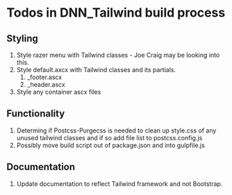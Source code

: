 # Todos in DNN_Tailwind build process

## Styling

1.  Style razer menu with Tailwind classes - Joe Craig may be looking into this.
2.  Style default.axcx with Tailwind classes and its partials.
    1.  \_footer.ascx
    2.  \_header.ascx
3.  Style any container ascx files

## Functionality

1.  Determing if Postcss-Purgecss is needed to clean up style.css of any unused tailwind classes and if so add file list to postcss.config.js
2.  Possibly move build script out of package.json and into gulpfile.js

## Documentation

1.  Update documentation to reflect Tailwind framework and not Bootstrap.
